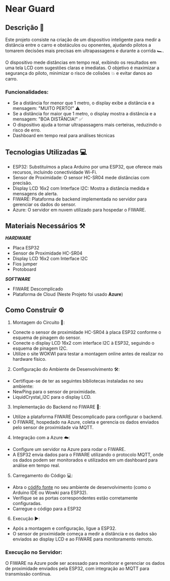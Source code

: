 # Near Guard
## Descrição 📝
Este projeto consiste na criação de um dispositivo inteligente para medir a distância entre o carro e obstáculos ou oponentes, ajudando pilotos a tomarem decisões mais precisas em ultrapassagens e durante a corrida 🏎️.

O dispositivo mede distâncias em tempo real, exibindo os resultados em uma tela LCD com sugestões claras e imediatas. O objetivo é maximizar a segurança do piloto, minimizar o risco de colisões 💥 e evitar danos ao carro.

### Funcionalidades:
- Se a distância for menor que 1 metro, o display exibe a distância e a mensagem: "MUITO PERTO!" ⚠️
- Se a distância for maior que 1 metro, o display mostra a distância e a mensagem: "BOA DISTÂNCIA!" ✅
- O dispositivo ajuda a tornar ultrapassagens mais certeiras, reduzindo o risco de erro.
- Dashboard em tempo real para análises técnicas

## Tecnologias Utilizadas 💻
- ESP32: Substituímos a placa Arduino por uma ESP32, que oferece mais recursos, incluindo conectividade Wi-Fi.
- Sensor de Proximidade: O sensor HC-SR04 mede distâncias com precisão.
- Display LCD 16x2 com Interface I2C: Mostra a distância medida e mensagens de alerta.
- FIWARE: Plataforma de backend implementada no servidor para gerenciar os dados do sensor.
- Azure: O servidor em nuvem utilizado para hospedar o FIWARE.
## Materiais Necessários ⚒️
  ***HARDWARE***
- Placa ESP32
- Sensor de Proximidade HC-SR04
- Display LCD 16x2 com Interface I2C
- Fios jumper
- Protoboard

***SOFTWARE***
- FIWARE Descomplicado
- Plataforma de Cloud (Neste Projeto foi usado **Azure**) 
## Como Construir ⚙️
1. Montagem do Circuito 🧩:
- Conecte o sensor de proximidade HC-SR04 à placa ESP32 conforme o esquema de pinagem do sensor.
- Conecte o display LCD 16x2 com interface I2C à ESP32, seguindo o esquema de pinagem I2C.
- Utilize o site WOKWI para testar a montagem online antes de realizar no hardware físico.

2. Configuração do Ambiente de Desenvolvimento 🛠️:

- Certifique-se de ter as seguintes bibliotecas instaladas no seu ambiente:
- NewPing para o sensor de proximidade.
- LiquidCrystal_I2C para o display LCD.
3. Implementação do Backend no FIWARE 💾:

- Utilize a plataforma FIWARE Descomplicado para configurar o backend.
- O FIWARE, hospedado na Azure, coleta e gerencia os dados enviados pelo sensor de proximidade via MQTT.

4. Integração com a Azure ☁️:
- Configure um servidor na Azure para rodar o FIWARE.
- A ESP32 envia dados para o FIWARE utilizando o protocolo MQTT, onde os dados podem ser monitorados e utilizados em um dashboard para análise em tempo real.
5. Carregamento do Código 💻:
- Abra o [códifo fonte](codigo-fonte.cpp) no seu ambiente de desenvolvimento (como o Arduino IDE ou Wowki para ESP32).
- Verifique se as portas correspondentes estão corretamente configuradas.
- Carregue o código para a ESP32 
6. Execução ▶️:
- Após a montagem e configuração, ligue a ESP32.
- O sensor de proximidade começa a medir a distância e os dados são enviados ao display LCD e ao FIWARE para monitoramento remoto.

### Execução no Servidor:
O FIWARE na Azure pode ser acessado para monitorar e gerenciar os dados de proximidade enviados pela ESP32, com integração ao MQTT para transmissão contínua.
